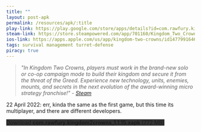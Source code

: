 ```yaml
---
title: ""
layout: post-apk
permalink: /resources/apk/:title
play-link: https://play.google.com/store/apps/details?id=com.rawfury.kingdom2crowns
steam-link: https://store.steampowered.com/app/701160/Kingdom_Two_Crowns/
ios-link: https://apps.apple.com/us/app/kingdom-two-crowns/id1477991646
tags: survival management turret-defense
piracy: true
---
```


> _"In Kingdom Two Crowns, players must work in the brand-new solo or co-op campaign mode to build their kingdom and secure it from the threat of the Greed. Experience new technology, units, enemies, mounts, and secrets in the next evolution of the award-winning micro strategy franchise!" - <a href="https://store.steampowered.com/app/701160/Kingdom_Two_Crowns/" target="_blank">Steam</a>_

<span class="timestamp">22 April 2022:</span> err, kinda the same as the first game, but this time its multiplayer, and there are different developers.

<div class="text-center">
    <a class="btn btn-dark btn-block w-100" onclick='apk("com.rawfury.kingdom2crowns_1.1.15.xapk")' target="_blank" style="text-decoration: none; background-color: #333;"> Download <b>com.rawfury.kingdom2crowns_1.1.15.xapk</b> (772 MB)</a>
</div>
